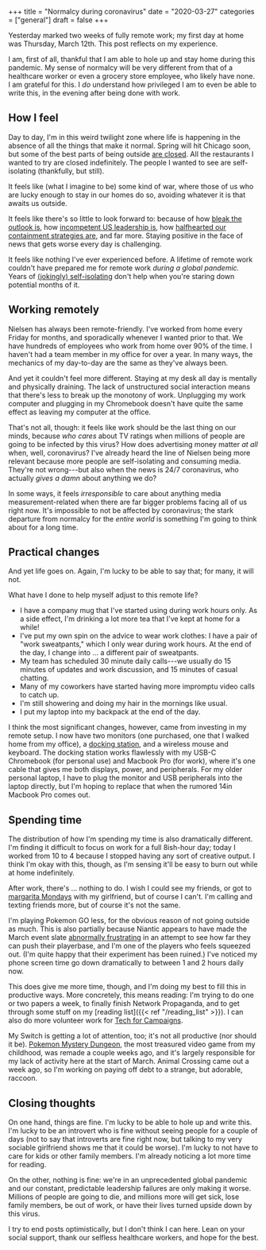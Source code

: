 +++
title = "Normalcy during coronavirus"
date = "2020-03-27"
categories = ["general"]
draft = false
+++

Yesterday marked two weeks of fully remote work; my first day at home was Thursday, March 12th. This post reflects on my experience.

<!--more-->

I am, first of all, thankful that I am able to hole up and stay home during this pandemic. My sense of normalcy will be very different from that of a healthcare worker or even a grocery store employee, who likely have none. I am grateful for this. I *do* understand how privileged I am to even be able to write this, in the evening after being done with work.


## How I feel
Day to day, I'm in this weird twilight zone where life is happening in the absence of all the things that make it normal. Spring will hit Chicago soon, but some of the best parts of being outside [are closed](https://www.chicagotribune.com/coronavirus/ct-coronavirus-chicago-lakefront-parks-closed-20200326-zdqpr2p3vfhqdoucu4hqcrtepa-story.html). All the restaurants I wanted to try are closed indefinitely. The people I wanted to see are self-isolating (thankfully, but still).

It feels like (what I imagine to be) some kind of war, where those of us who are lucky enough to stay in our homes do so, avoiding whatever it is that awaits us outside.

It feels like there's so little to look forward to: because of how [bleak the outlook is](https://www.imperial.ac.uk/news/196496/coronavirus-pandemic-could-have-caused-40/), how [incompetent US leadership is](https://foreignpolicy.com/2020/03/25/coronavirus-worst-intelligence-failure-us-history-covid-19/), how [halfhearted our containment strategies are](https://www.nytimes.com/interactive/2020/03/25/opinion/coronavirus-trump-reopen-america.html), and far more. Staying positive in the face of news that gets worse every day is challenging.

It feels like nothing I've ever experienced before. A lifetime of remote work couldn't have prepared me for remote work *during a global pandemic.* Years of [(jokingly) self-isolating](https://xkcd.com/2276/) don't help when you're staring down potential months of it.


## Working remotely
Nielsen has always been remote-friendly. I've worked from home every Friday for months, and sporadically whenever I wanted prior to that. We have hundreds of employees who work from home over 90% of the time. I haven't had a team member in my office for over a year. In many ways, the mechanics of my day-to-day are the same as they've always been.

And yet it couldn't feel more different. Staying at my desk all day is mentally and physically draining. The lack of unstructured social interaction means that there's less to break up the monotony of work. Unplugging my work computer and plugging in my Chromebook doesn't have quite the same effect as leaving my computer at the office.

That's not all, though: it feels like work should be the last thing on our minds, because *who cares* about TV ratings when millions of people are going to be infected by this virus? How does advertising money matter *at all* when, well, coronavirus? I've already heard the line of Nielsen being more relevant because more people are self-isolating and consuming media. They're not wrong---but also when the news is 24/7 coronavirus, who actually *gives a damn* about anything we do?

In some ways, it feels *irresponsible* to care about anything media measurement-related when there are far bigger problems facing all of us right now. It's impossible to not be affected by coronavirus; the stark departure from normalcy for the *entire world* is something I'm going to think about for a long time.


## Practical changes
And yet life goes on. Again, I'm lucky to be able to say that; for many, it will not.

What have I done to help myself adjust to this remote life?
 * I have a company mug that I've started using during work hours only. As a side effect, I'm drinking a lot more tea that I've kept at home for a while!
 * I've put my own spin on the advice to wear work clothes: I have a pair of "work sweatpants," which I only wear during work hours. At the end of the day, I change into ... a different pair of sweatpants.
 * My team has scheduled 30 minute daily calls---we usually do 15 minutes of updates and work discussion, and 15 minutes of casual chatting.
 * Many of my coworkers have started having more impromptu video calls to catch up.
 * I'm still showering and doing my hair in the mornings like usual.
 * I put my laptop into my backpack at the end of the day.

I think the most significant changes, however, came from investing in my remote setup. I now have two monitors (one purchased, one that I walked home from my office), a [docking station](https://www.dell.com/en-us/work/shop/dell-universal-dock-d6000/apd/452-bcyt/pc-accessories), and a wireless mouse and keyboard. The docking station works flawlessly with my USB-C Chromebook (for personal use) and Macbook Pro (for work), where it's one cable that gives me both displays, power, and peripherals. For my older personal laptop, I have to plug the monitor and USB peripherals into the laptop directly, but I'm hoping to replace that when the rumored 14in Macbook Pro comes out.


## Spending time
The distribution of how I'm spending my time is also dramatically different. I'm finding it difficult to focus on work for a full 8ish-hour day; today I worked from 10 to 4 because I stopped having any sort of creative output. I think I'm okay with this, though, as I'm sensing it'll be easy to burn out while at home indefinitely.

After work, there's ... nothing to do. I wish I could see my friends, or got to [margarita Mondays](http://flacostacosonline.com/menu/) with my girlfriend, but of course I can't. I'm calling and texting friends more, but of course it's not the same.

I'm playing Pokemon GO less, for the obvious reason of not going outside as much. This is also partially because Niantic appears to have made the March event slate [abnormally frustrating](https://old.reddit.com/r/TheSilphRoad/comments/fbqvi7/psa_if_the_new_march_events_are_making_you_feel/) in an attempt to see how far they can push their playerbase, and I'm one of the players who feels squeezed out. (I'm quite happy that their experiment has been ruined.) I've noticed my phone screen time go down dramatically to between 1 and 2 hours daily now.

This does give me more time, though, and I'm doing my best to fill this in productive ways. More concretely, this means reading: I'm trying to do one or two papers a week, to finally finish Network Propaganda, and to get through some stuff on my [reading list]({{< ref "/reading_list" >}}). I can also do more volunteer work for [Tech for Campaigns](https://www.techforcampaigns.org/).

My Switch is getting a lot of attention, too; it's not all productive (nor should it be). [Pokemon Mystery Dungeon](https://mysterydungeon.pokemon.com/en-us/), the most treasured video game from my childhood, was remade a couple weeks ago, and it's largely responsible for my lack of activity here at the start of March. Animal Crossing came out a week ago, so I'm working on paying off debt to a strange, but adorable, raccoon.


## Closing thoughts
On one hand, things are fine. I'm lucky to be able to hole up and write this. I'm lucky to be an introvert who is fine without seeing people for a couple of days (not to say that introverts are fine right now, but talking to my very sociable girlfriend shows me that it could be worse). I'm lucky to not have to care for kids or other family members. I'm already noticing a lot more time for reading.

On the other, nothing is fine: we're in an unprecedented global pandemic and our constant, predictable leadership failures are only making it worse. Millions of people are going to die, and millions more will get sick, lose family members, be out of work, or have their lives turned upside down by this virus.

I try to end posts optimistically, but I don't think I can here. Lean on your social support, thank our selfless healthcare workers, and hope for the best.
